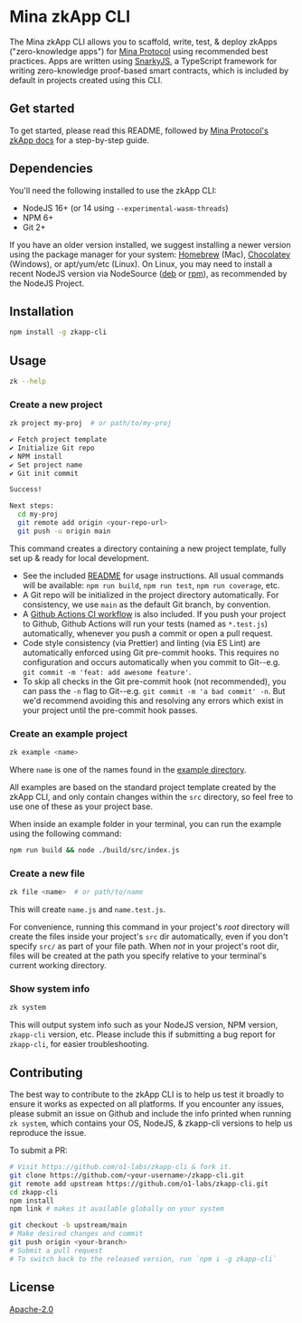 # Mina zkApp CLI

The Mina zkApp CLI allows you to scaffold, write, test, & deploy zkApps
("zero-knowledge apps") for [Mina Protocol](https://minaprotocol.com/) using
recommended best practices. Apps are written using
[SnarkyJS](https://docs.minaprotocol.com/en/zkapps/snarkyjs-reference), a
TypeScript framework for writing zero-knowledge proof-based smart contracts,
which is included by default in projects created using this CLI.

## Get started

To get started, please read this README, followed by [Mina Protocol's zkApp
docs](https://docs.minaprotocol.com/zkapps) for a step-by-step guide.

## Dependencies

You'll need the following installed to use the zkApp CLI:

- NodeJS 16+ (or 14 using `--experimental-wasm-threads`)
- NPM 6+
- Git 2+

If you have an older version installed, we suggest installing a newer version
using the package manager for your system: [Homebrew](https://brew.sh/) (Mac),
[Chocolatey](https://chocolatey.org/) (Windows), or apt/yum/etc (Linux). On
Linux, you may need to install a recent NodeJS version via NodeSource
([deb](https://github.com/nodesource/distributions#debinstall) or
[rpm](https://github.com/nodesource/distributions#rpminstall)), as recommended
by the NodeJS Project.

## Installation

```sh
npm install -g zkapp-cli
```

## Usage

```sh
zk --help
```

### Create a new project

```sh
zk project my-proj  # or path/to/my-proj

✔ Fetch project template
✔ Initialize Git repo
✔ NPM install
✔ Set project name
✔ Git init commit

Success!

Next steps:
  cd my-proj
  git remote add origin <your-repo-url>
  git push -u origin main
```

This command creates a directory containing a new project template, fully set up
& ready for local development.

- See the included [README](templates/project-ts/README.md) for usage instructions.
  All usual commands will be available: `npm run build`, `npm run test`,
  `npm run coverage`, etc.
- A Git repo will be initialized in the project directory automatically. For
  consistency, we use `main` as the default Git branch, by convention.
- A [Github Actions CI workflow](templates/project-ts/.github/workflows/ci.yml) is
  also included. If you push your project to Github, Github Actions will run
  your tests (named as `*.test.js`) automatically, whenever you push a commit or
  open a pull request.
- Code style consistency (via Prettier) and linting (via ES Lint) are
  automatically enforced using Git pre-commit hooks. This requires no
  configuration and occurs automatically when you commit to Git--e.g. `git commit -m 'feat: add awesome feature'`.
- To skip all checks in the Git pre-commit hook (not recommended), you can pass
  the `-n` flag to Git--e.g. `git commit -m 'a bad commit' -n`. But we'd
  recommend avoiding this and resolving any errors which exist in your project
  until the pre-commit hook passes.

### Create an example project

```sh
zk example <name>
```

Where `name` is one of the names found in the [example directory](examples).

All examples are based on the standard project template created by the
zkApp CLI, and only contain changes within the `src` directory, so feel free to use
one of these as your project base.

When inside an example folder in your terminal, you can run the example using
the following command:

```sh
npm run build && node ./build/src/index.js
```

### Create a new file

```sh
zk file <name>  # or path/to/name
```

This will create `name.js` and `name.test.js`.

For convenience, running this command in your project's _root_ directory will
create the files inside your project's `src` dir automatically, even if you
don't specify `src/` as part of your file path. When _not_ in your project's
root dir, files will be created at the path you specify relative to your
terminal's current working directory.

### Show system info

```sh
zk system
```

This will output system info such as your NodeJS version, NPM version,
`zkapp-cli` version, etc. Please include this if submitting a bug report for
`zkapp-cli`, for easier troubleshooting.

## Contributing

The best way to contribute to the zkApp CLI is to help us test it broadly to
ensure it works as expected on all platforms. If you encounter any issues,
please submit an issue on Github and include the info printed when running `zk
system`, which contains your OS, NodeJS, & zkapp-cli versions to help us
reproduce the issue.

To submit a PR:

```sh
# Visit https://github.com/o1-labs/zkapp-cli & fork it.
git clone https://github.com/<your-username>/zkapp-cli.git
git remote add upstream https://github.com/o1-labs/zkapp-cli.git
cd zkapp-cli
npm install
npm link # makes it available globally on your system

git checkout -b upstream/main
# Make desired changes and commit
git push origin <your-branch>
# Submit a pull request
# To switch back to the released version, run `npm i -g zkapp-cli`
```

## License

[Apache-2.0](LICENSE)

